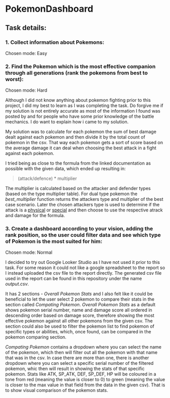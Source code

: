 # PokemonDashboard

## Task details:
### 1. Collect information about Pokemons:
   Chosen mode: Easy

### 2. Find the Pokemon which is the most effective companion through all generations (rank the pokemons from best to worst):
   Chosen mode: Hard

   Although I did not know anything about pokemon fighting prior to this project, I did my best to learn as I was completing the task. Do forgive me if my solution is not entirely accurate as most of the information I found was posted by and for people who have some prior knowledge of the battle mechanics.
   I do want to explain how i came to my solution.

   My solution was to calculate for each pokemon the sum of best damage dealt against each pokemon and then divide it by the total count of pokemon in the csv. That way each pokemon gets a sort of score based on the average damage it can deal when choosing the best attack in a fight against each pokemon.

   I tried being as close to the formula from the linked documentation as possible with the given data, which ended up resulting in:
   
   > (attack/defence) * multiplier

   The multiplier is calculated based on the attacker and defender types (based on the type multiplier table). For dual type pokemon the _best_multiplier_ function returns the attackers type and multiplier of the best case scenario. Later the chosen attackers type is used to determine if the attack is a <ins>physical</ins> or <ins>special</ins> and then choose to use the respective atrack and damage for the formula.

### 3. Create a dashboard according to your vision, adding the rank position, so the user could filter data and see which type of Pokemon is the most suited for him:
   Chosen mode: Normal

   I decided to try out Google Looker Studio as I have not used it prior to this task. For some reason it could not like a google spreadsheet to the report so I instead uploaded the csv file to the report directly. The generated csv file used in the report can be found in this repository under the name _output.csv_.

   It has 2 sections - _Overall Pokemon Stats_ and I also felt like it could be beneficial to let the user select 2 pokemon to compare their stats in the section called _Compating Pokemon_. _Overall Pokemon Stats_ as a default shows pokemon serial number, name and damage score all ordered in descending order based on damage score, therefore showing the most effective pokemon against all other pokemons from the given csv. The section could also be used to filter the pokemon list to find pokemon of specific types or abilities, which, once found, can be compared in the pokemon comparing section.

   _Compating Pokemon_ contains a dropdown where you can select the name of the pokemon, which then will filter out all the pokemon with that name that was in the csv. In case there are more than one, there is another dropdown where you can select a specific serial number of the filtered pokemon, whic then will result in showing the stats of that specific pokemon. Stats like ATK, SP_ATK, DEF, SP_DEF, HP will be coloured in a tone from red (meaning the value is closer to 0) to green (meaning the value is closer to the max value in that field from the data in the given csv). That is to show visual comparison of the pokemon stats.

   
